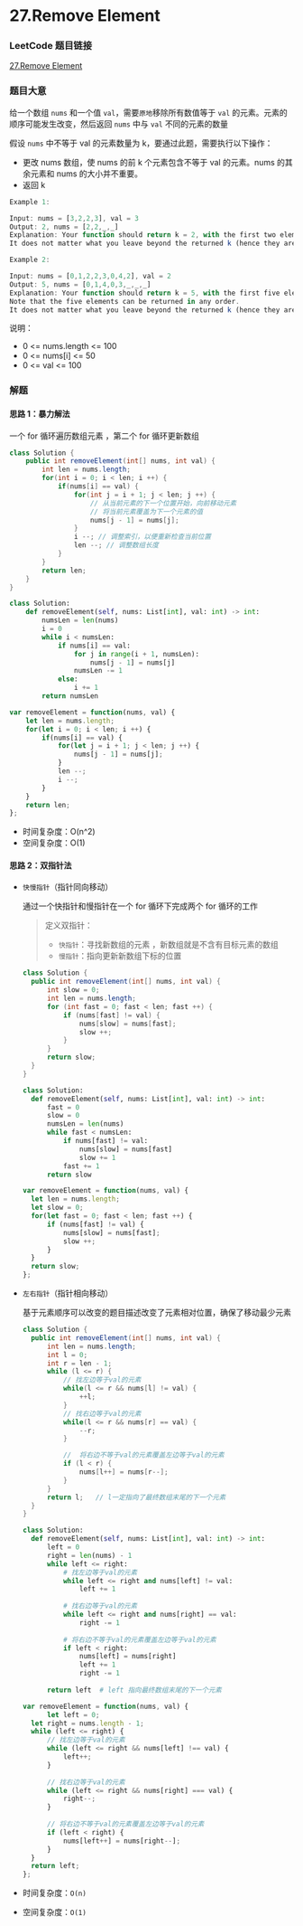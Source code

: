 # 27.Remove Element

### LeetCode 题目链接

[27.Remove Element](https://leetcode.com/problems/remove-element/)

### 题目大意

给一个数组 `nums` 和一个值 `val`，需要`原地`移除所有数值等于 `val` 的元素。元素的顺序可能发生改变，然后返回 `nums` 中与 `val` 不同的元素的数量

假设 `nums` 中不等于 val 的元素数量为 k，要通过此题，需要执行以下操作：
- 更改 nums 数组，使 nums 的前 k 个元素包含不等于 val 的元素。nums 的其余元素和 nums 的大小并不重要。
- 返回 k

```js
Example 1:

Input: nums = [3,2,2,3], val = 3
Output: 2, nums = [2,2,_,_]
Explanation: Your function should return k = 2, with the first two elements of nums being 2.
It does not matter what you leave beyond the returned k (hence they are underscores).

Example 2:

Input: nums = [0,1,2,2,3,0,4,2], val = 2
Output: 5, nums = [0,1,4,0,3,_,_,_]
Explanation: Your function should return k = 5, with the first five elements of nums containing 0, 0, 1, 3, and 4.
Note that the five elements can be returned in any order.
It does not matter what you leave beyond the returned k (hence they are underscores).
```

说明：
- 0 <= nums.length <= 100
- 0 <= nums[i] <= 50
- 0 <= val <= 100

### 解题

#### 思路 1：暴力解法

一个 for 循环遍历数组元素 ，第二个 for 循环更新数组

```java
class Solution {
    public int removeElement(int[] nums, int val) {
        int len = nums.length;
        for(int i = 0; i < len; i ++) {
            if(nums[i] == val) {
                for(int j = i + 1; j < len; j ++) {
                    // 从当前元素的下一个位置开始，向前移动元素
                    // 将当前元素覆盖为下一个元素的值
                    nums[j - 1] = nums[j]; 
                }
                i --; // 调整索引，以便重新检查当前位置
                len --; // 调整数组长度
            }
        }
        return len;
    }
}
```
```python
class Solution:
    def removeElement(self, nums: List[int], val: int) -> int:
        numsLen = len(nums)
        i = 0
        while i < numsLen:
            if nums[i] == val:
                for j in range(i + 1, numsLen):
                    nums[j - 1] = nums[j]
                numsLen -= 1
            else:
                i += 1
        return numsLen
```
```js
var removeElement = function(nums, val) {
    let len = nums.length;
    for(let i = 0; i < len; i ++) {
        if(nums[i] == val) {
            for(let j = i + 1; j < len; j ++) {
                nums[j - 1] = nums[j];
            }
            len --;
            i --;
        }
    }
    return len;
};
```

- 时间复杂度：O(n^2)
- 空间复杂度：O(1)

#### 思路 2：双指针法

- `快慢指针`（指针同向移动）
  
  通过一个快指针和慢指针在一个 for 循环下完成两个 for 循环的工作

  > 定义双指针：
  > - `快指针`：寻找新数组的元素 ，新数组就是不含有目标元素的数组
  > - `慢指针`：指向更新新数组下标的位置

  ```java
  class Solution {
    public int removeElement(int[] nums, int val) {
        int slow = 0;
        int len = nums.length;
        for (int fast = 0; fast < len; fast ++) {
            if (nums[fast] != val) {
                nums[slow] = nums[fast];
                slow ++;
            }
        }
        return slow;
    }
  }
  ```
  ```python
  class Solution:
    def removeElement(self, nums: List[int], val: int) -> int:
        fast = 0
        slow = 0
        numsLen = len(nums)
        while fast < numsLen:
            if nums[fast] != val:
                nums[slow] = nums[fast]
                slow += 1
            fast += 1
        return slow
  ```
  ```js
  var removeElement = function(nums, val) {
    let len = nums.length;
    let slow = 0;
    for(let fast = 0; fast < len; fast ++) {
        if (nums[fast] != val) {
            nums[slow] = nums[fast];
            slow ++;
        }
    }
    return slow;
  };
  ```

  

- `左右指针`（指针相向移动）
  
  基于元素顺序可以改变的题目描述改变了元素相对位置，确保了移动最少元素

  ```java
  class Solution {
    public int removeElement(int[] nums, int val) {
        int len = nums.length;
        int l = 0;
        int r = len - 1;
        while (l <= r) {
            // 找左边等于val的元素
            while(l <= r && nums[l] != val) {
                ++l;
            }
            // 找右边等于val的元素
            while(l <= r && nums[r] == val) {
                --r;
            }

            //  将右边不等于val的元素覆盖左边等于val的元素
            if (l < r) {
                nums[l++] = nums[r--];
            }
        }
        return l;   // l一定指向了最终数组末尾的下一个元素
    }
  }
  ```
  ```python
  class Solution:
    def removeElement(self, nums: List[int], val: int) -> int:
        left = 0
        right = len(nums) - 1
        while left <= right:
            # 找左边等于val的元素
            while left <= right and nums[left] != val:
                left += 1
            
            # 找右边等于val的元素
            while left <= right and nums[right] == val:
                right -= 1
            
            # 将右边不等于val的元素覆盖左边等于val的元素
            if left < right:
                nums[left] = nums[right]
                left += 1
                right -= 1
    
        return left  # left 指向最终数组末尾的下一个元素
  ```
  ```js
  var removeElement = function(nums, val) {
        let left = 0;
    let right = nums.length - 1;
    while (left <= right) {
        // 找左边等于val的元素
        while (left <= right && nums[left] !== val) {
            left++;
        }
        
        // 找右边等于val的元素
        while (left <= right && nums[right] === val) {
            right--;
        }
        
        // 将右边不等于val的元素覆盖左边等于val的元素
        if (left < right) {
            nums[left++] = nums[right--];
        }
    }
    return left; 
  };
  ```

- 时间复杂度：`O(n)`  
- 空间复杂度：`O(1)`